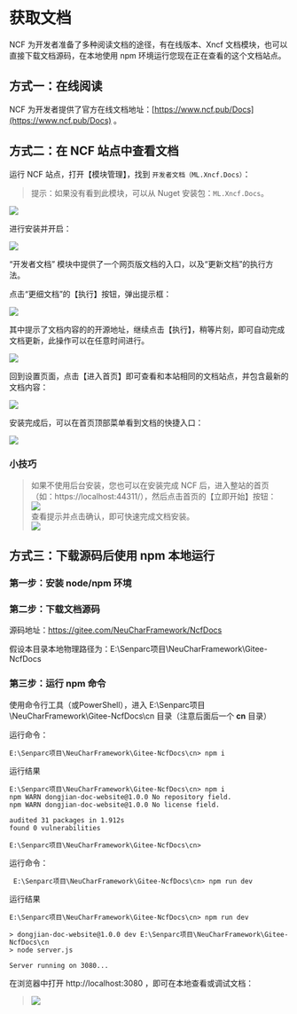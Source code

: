 # 获取文档

NCF 为开发者准备了多种阅读文档的途径，有在线版本、Xncf 文档模块，也可以直接下载文档源码，在本地使用 npm 环境运行您现在正在查看的这个文档站点。

## 方式一：在线阅读

NCF 为开发者提供了官方在线文档地址：[https://www.ncf.pub/Docs](https://www.ncf.pub/Docs) 。

## 方式二：在 NCF 站点中查看文档

运行 NCF 站点，打开【模块管理】，找到 `开发者文档（ML.Xncf.Docs）`：

> 提示：如果没有看到此模块，可以从 Nuget 安装包：`ML.Xncf.Docs`。


<img src="./images/get-docs/01.png" />

进行安装并开启：

<img src="./images/get-docs/02.png" />

“开发者文档” 模块中提供了一个网页版文档的入口，以及“更新文档”的执行方法。

点击“更细文档”的【执行】按钮，弹出提示框：

<img src="./images/get-docs/03.png" />

其中提示了文档内容的的开源地址，继续点击【执行】，稍等片刻，即可自动完成文档更新，此操作可以在任意时间进行。

<img src="./images/get-docs/04.png" />

回到设置页面，点击【进入首页】即可查看和本站相同的文档站点，并包含最新的文档内容：

<img src="./images/get-docs/05.png" />

安装完成后，可以在首页顶部菜单看到文档的快捷入口：

<img src="./images/get-docs/08.png" />

### 小技巧
> 如果不使用后台安装，您也可以在安装完成 NCF 后，进入整站的首页（如：https://localhost:44311/），然后点击首页的【立即开始】按钮：<br>
> <img src="./images/get-docs/06.png" /><br>
> 查看提示并点击确认，即可快速完成文档安装。<br>
> <img src="./images/get-docs/07.png" /><br>

## 方式三：下载源码后使用 npm 本地运行

### 第一步：安装 node/npm 环境

### 第二步：下载文档源码

源码地址：https://gitee.com/NeuCharFramework/NcfDocs

假设本目录本地物理路径为：E:\Senparc项目\NeuCharFramework\Gitee-NcfDocs

### 第三步：运行 npm 命令

使用命令行工具（或PowerShell），进入 E:\Senparc项目\NeuCharFramework\Gitee-NcfDocs\cn 目录（注意后面后一个 **cn** 目录）

运行命令：
```
E:\Senparc项目\NeuCharFramework\Gitee-NcfDocs\cn> npm i
```
运行结果
```
E:\Senparc项目\NeuCharFramework\Gitee-NcfDocs\cn> npm i
npm WARN dongjian-doc-website@1.0.0 No repository field.
npm WARN dongjian-doc-website@1.0.0 No license field.

audited 31 packages in 1.912s
found 0 vulnerabilities

E:\Senparc项目\NeuCharFramework\Gitee-NcfDocs\cn>
```

运行命令：
```
 E:\Senparc项目\NeuCharFramework\Gitee-NcfDocs\cn> npm run dev
```
运行结果
```
E:\Senparc项目\NeuCharFramework\Gitee-NcfDocs\cn> npm run dev

> dongjian-doc-website@1.0.0 dev E:\Senparc项目\NeuCharFramework\Gitee-NcfDocs\cn
> node server.js

Server running on 3080...
```

在浏览器中打开 http://localhost:3080 ，即可在本地查看或调试文档：

> <img src="./images/get-docs/09.png" /><br>

